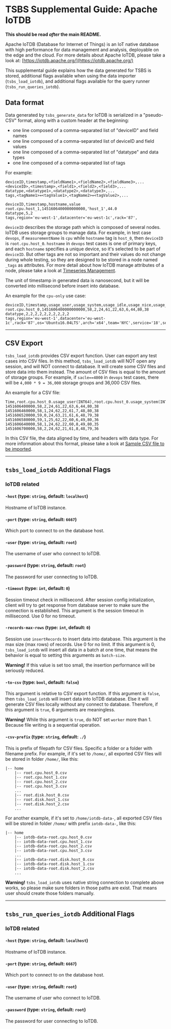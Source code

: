 # TSBS Supplemental Guide: Apache IoTDB

**This should be read *after* the main README.**

Apache IoTDB (Database for Internet of Things) is an IoT native database with
high performance for data management and analysis, deployable on the edge and
the cloud. For more details about Apache IoTDB, please take a look at:
[https://iotdb.apache.org/](https://iotdb.apache.org/)

This supplemental guide explains how the data generated for TSBS is stored,
additional flags available when using the data importer (`tsbs_load_iotdb`),
and additional flags available for the query runner (`tsbs_run_queries_iotdb`).

## Data format

Data generated by `tsbs_generate_data` for IoTDB is serialized in a "pseudo-CSV"
format, along with a custom header at the beginning:

* one line composed of a comma-separated list of "deviceID" and field names
* one line composed of a comma-separated list of deviceID and field values
* one line composed of a comma-separated list of "datatype" and data types
* one line composed of a comma-separated list of tags

For example:

```text
deviceID,timestamp,<fieldName1>,<fieldName2>,<fieldName3>,...
<deviceID>,<timestamp>,<field1>,<field2>,<field3>,...
datatype,<datatype1>,<datatype2>,<datatype3>,...
tags,<tagName1>=<tagValue1>,<tagName2>=<tagValue2>,...

deviceID,timestamp,hostname,value
root.cpu.host_1,1451606400000000000,'host_1',44.0
datatype,5,2
tags,region='eu-west-1',datacenter='eu-west-1c',rack='87',
```

`deviceID` describes the storage path which is composed of several nodes.
IoTDB uses storage groups to manage data. For example, in test case `devops`,
if `measurementName` is `cpu` while `hostname` tag is `host_0`, then `deviceID`
is `root.cpu.host_0`.
`hostname` in `devops` test cases is one of primary keys, and each `hostname`
specifies a unique device, so it's selected to be part of `deviceID`. But other
tags are not so important and their values do not change during whole testing,
so they are designed to be stored in a node named `_tags` as attributes.
For more detail about how IoTDB manage attributes of a node, please take a look
at [Timeseries Management](https://iotdb.apache.org/UserGuide/Master/Operate-Metadata/Timeseries.html#create-timeseries).

The unit of timestamp in generated data is nanosecond, but it will be converted
into millisecond before insert into database.

An example for the `cpu-only` use case:

```text
deviceID,timestamp,usage_user,usage_system,usage_idle,usage_nice,usage_iowait,usage_irq,usage_softirq,usage_steal,usage_guest,usage_guest_nice
root.cpu.host_0,1451606400000000000,58,2,24,61,22,63,6,44,80,38
datatype,2,2,2,2,2,2,2,2,2,2
tags,region='eu-west-1',datacenter='eu-west-1c',rack='87',os='Ubuntu16.04LTS',arch='x64',team='NYC',service='18',service_version='1',service_environment='production'

```

---

## CSV Export

`tsbs_load_iotdb` provides CSV export function. User can export any test cases
into CSV files. In this method, `tsbs_load_iotdb` will NOT open any session,
and will NOT connect to database. It will create some CSV files and store data
into them instead. The amount of CSV files is equal to the amount of storage
groups. For example, if `sacle==4000` in `devops` test cases, there will be
`4,000 * 9 = 36,000` storage groups and 36,000 CSV files.

An example for a CSV file:

```text
Time,root.cpu.host_0.usage_user(INT64),root.cpu.host_0.usage_system(INT64),root.cpu.host_0.usage_idle(INT64),root.cpu.host_0.usage_nice(INT64),root.cpu.host_0.usage_iowait(INT64),root.cpu.host_0.usage_irq(INT64),root.cpu.host_0.usage_softirq(INT64),root.cpu.host_0.usage_steal(INT64),root.cpu.host_0.usage_guest(INT64),root.cpu.host_0.usage_guest_nice(INT64)
1451606400000,58,2,24,61,22,63,6,44,80,38
1451606460000,58,1,24,62,22,61,7,48,80,38
1451606520000,59,0,24,63,21,61,6,48,79,38
1451606580000,59,1,25,62,22,60,6,49,80,36
1451606640000,58,1,24,62,22,60,8,49,80,35
1451606700000,58,2,24,62,21,61,8,48,79,36
```

In this CSV file, the data aligned by time, and headers with data type. For more
information about this format, please take a look at
[Sample CSV file to be imported](https://iotdb.apache.org/UserGuide/Master/Write-Data/CSV-Tool.html#sample-csv-file-to-be-imported).

---

## `tsbs_load_iotdb` Additional Flags

### IoTDB related

#### `-host` (type: `string`, default: `localhost`)

Hostname of IoTDB instance.

#### `-port` (type: `string`, default: `6667`)

Which port to connect to on the database host.

#### `-user` (type: `string`, default: `root`)

The username of user who connect to IoTDB.

#### `-password` (type: `string`, default: `root`)

The password for user connecting to IoTDB.

#### `-timeout` (type: `int`, default: `0`)

Session timeout check in millisecond. After session config initialization,
client will try to get response from database server to make sure the connection
is established. This argument is the session timeout in millisecond. Use 0 for
no timeout.

#### `-records-max-rows` (type: `int`, default: `0`)

Session use `insertRecords` to insert data into database. This argument is the
max size (max rows) of records. Use 0 for no limit. If this argument is 0,
`tsbs_load_iotdb` will insert all data in a batch at one time, that means the
behavior is equal to setting this arguments as `batch-size`.

**Warning!** If this value is set too small, the insertion performance will be
seriously reduced.

#### `-to-csv` (type: `bool`, default: `false`)

This argument is relative to CSV export function. If this argument is `false`,
then `tsbs_load_iotdb` will insert data into IoTDB database. Else it will
generate CSV files locally without any connect to database. Therefore, if this
argument is `true`, 6 arguments are meaningless.

**Warning!** While this argument is `true`, do NOT set `worker` more than 1.
Because file writing is a sequential operation.

#### `-csv-prefix` (type: `string`, default: `./`)

This is prefix of filepath for CSV files. Specific a folder or a folder with
filename prefix.
For example, if it's set to `/home/`, all exported CSV files will be stored in
folder `/home/`, like this:

```text
|-- home
    |-- root.cpu.host_0.csv
    |-- root.cpu.host_1.csv
    |-- root.cpu.host_2.csv
    |-- root.cpu.host_3.csv
    ...
    |-- root.disk.host_0.csv
    |-- root.disk.host_1.csv
    |-- root.disk.host_2.csv
    ...
```

For another example, if it's set to `/home/iotdb-data-`, all exported CSV files
will be stored in folder `/home/` with prefix `iotdb-data-`, like this:

```text
|-- home
    |-- iotdb-data-root.cpu.host_0.csv
    |-- iotdb-data-root.cpu.host_1.csv
    |-- iotdb-data-root.cpu.host_2.csv
    |-- iotdb-data-root.cpu.host_3.csv
    ...
    |-- iotdb-data-root.disk.host_0.csv
    |-- iotdb-data-root.disk.host_1.csv
    |-- iotdb-data-root.disk.host_2.csv
    ...
```

**Warning!** `tsbs_load_iotdb` uses native string connection to complete above
works, so please make sure folders in those paths are exist. That means user
should create those folders manually.

---

## `tsbs_run_queries_iotdb` Additional Flags

### IoTDB related

#### `-host` (type: `string`, default: `localhost`)

Hostname of IoTDB instance.

#### `-port` (type: `string`, default: `6667`)

Which port to connect to on the database host.

#### `-user` (type: `string`, default: `root`)

The username of user who connect to IoTDB.

#### `-password` (type: `string`, default: `root`)

The password for user connecting to IoTDB.
